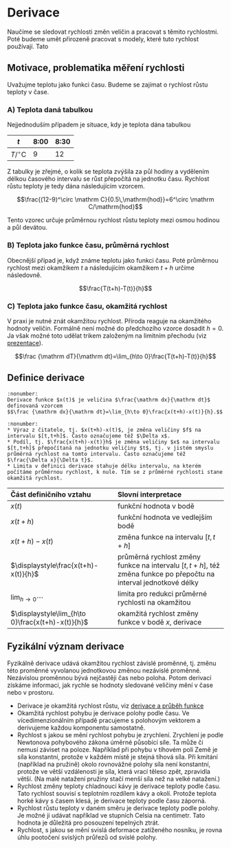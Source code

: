 # Derivace

Naučíme se sledovat rychlosti změn veličin a pracovat s těmito rychlostmi. Poté budeme umět přirozeně pracovat s modely, které tuto rychlost používají. Tato 

## Motivace, problematika měření rychlosti

Uvažujme teplotu jako funkci času. Budeme se zajímat o rychlost růstu teploty v čase. 

### A) Teplota daná tabulkou 

Nejjednoduším případem je situace, kdy je teplota dána tabulkou 

|$t$|8:00|8:30|
|-|-|-|
|$T/^\circ{\mathrm C}$|9|12|

Z tabulky je zřejmé, o kolik se teplota zvýšila za půl hodiny a vydělením délkou časového intervalu se růst přepočítá na jednotku času. Rychlost růstu teploty je tedy dána následujícím vzorcem. 

$$\frac{(12-9)^\circ \mathrm C}{0.5\,\mathrm{hod}}=6^\circ \mathrm C/\mathrm{hod}$$

Tento vzorec určuje průměrnou rychlost růstu teploty mezi osmou hodinou a půl devátou. 

### B) Teplota jako funkce času, průměrná rychlost

Obecnější případ je, když známe teplotu jako funkci času. Poté průměrnou rychlost mezi okamžikem $t$ a následujícím okamžikem $t+h$ určíme následovně. 

$$\frac{T(t+h)-T(t)}{h}$$


### C) Teplota jako funkce času, okamžitá rychlost

V praxi je nutné znát okamžitou rychlost. Příroda reaguje na okamžitého hodnoty veličin. Formálně není možné do předchozího vzorce dosadit $h=0$. Ja však možné toto udělat trikem založeným na limitním přechodu (viz [prezentace](https://user.mendelu.cz/marik/manim/Spojitost/)).

$$\frac {\mathrm dT}{\mathrm dt}=\lim_{h\to 0}\frac{T(t+h)-T(t)}{h}$$


## Definice derivace

```{prf:definition}
:nonumber:
Derivace funkce $x(t)$ je veličina $\frac{\mathrm dx}{\mathrm dt}$ definovaná vzorcem 
$$\frac {\mathrm dx}{\mathrm dt}=\lim_{h\to 0}\frac{x(t+h)-x(t)}{h}.$$ 
```


```{prf:remark} Slovní interpretace definice derivace
:nonumber:
* Výraz z čitatele, tj. $x(t+h)-x(t)$, je změna veličiny $f$ na intervalu $[t,t+h]$. Často označujeme též $\Delta x$.
* Podíl, tj. $\frac{x(t+h)-x(t)}h$ je změna veličiny $x$ na intervalu $[t,t+h]$ přepočítaná na jednotku veličiny $t$, tj. v jistém smyslu průměrná rychlost na tomto intervalu. Často označujeme též $\frac{\Delta x}{\Delta t}$.
* Limita v definici derivace stahuje délku intervalu, na kterém počítáme průměrnou rychlost, k nule. Tím se z průměrné rychlosti stane okamžitá rychlost.
```

|Část definičního vztahu|Slovní interpretace|
|:---|:---|
|$x(t)$|funkční hodnota v bodě|
|$x(t+h)$|funkční hodnota ve vedlejším bodě|
|$x(t+h)-x(t)$|změna funkce na intervalu $[t,t+h]$|
|$\displaystyle\frac{x(t+h)-x(t)}{h}$|průměrná rychlost změny funkce na intervalu $[t,t+h]$, též změna funkce po přepočtu na interval jednotkové délky|
|$\displaystyle\lim_{h\to 0}\cdots$|limita pro redukci průměrné rychlosti na okamžitou|
|$\displaystyle\lim_{h\to 0}\frac{x(t+h)-x(t)}{h}$|okamžitá rychlost změny funkce v bodě $x$, derivace|


## Fyzikální význam derivace

Fyzikálně derivace udává okamžitou rychlost závislé proměnné, tj. změnu této proměnné vyvolanou jednotkovou změnou nezávislé proměnné. Nezávislou proměnnou bývá nejčastěji čas nebo poloha. Potom derivací získáme informaci, jak rychle se hodnoty sledované veličiny mění v čase nebo v prostoru.

* Derivace je okamžitá rychlost růstu, viz [derivace a průběh funkce](https://user.mendelu.cz/marik/manim/PrubehFunkce/)  
* Okamžitá rychlost pohybu je derivace polohy podle času. Ve vícedimenzionálním případě pracujeme s polohovým vektorem a derivujeme každou komponentu samostatně.
* Rychlost s jakou se mění rychlost pohybu je zrychlení. Zrychlení je podle Newtonova pohybového zákona úměrné působící síle. Ta může či nemusí záviset na poloze. Například při pohybu v tíhovém poli Země je síla konstantní, protože v každém místě je stejná tíhová síla. Při kmitání (například na pružině) okolo rovnovážné polohy síla není konstantní, protože ve větší vzdálenosti je síla, která vrací těleso zpět, zpravidla větší. (Na malé natažení pružiny stačí menší síla než na velké natažení.)
* Rychlost změny teploty chladnoucí kávy je derivace teploty podle času. Tato rychlost souvisí s teplotním rozdílem kávy a okolí. Protože teplota horké kávy s časem klesá, je derivace teploty podle času záporná.
* Rychlost růstu teploty v daném směru je derivace teploty podle polohy. Je možné ji udávat například ve stupních Celsia na centimetr. Tato hodnota je důležitá pro posouzení tepelných ztrát.
* Rychlost, s jakou se mění svislá deformace zatíženého nosníku, je rovna úhlu pootočení svislých průřezů od svislé polohy.




